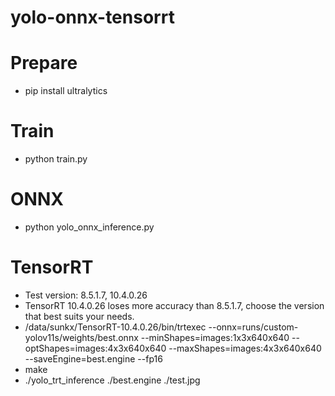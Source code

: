 # yolo-onnx-tensorrt
# Prepare
* pip install ultralytics
# Train
* python train.py
# ONNX
* python yolo_onnx_inference.py
# TensorRT
* Test version: 8.5.1.7, 10.4.0.26
* TensorRT 10.4.0.26 loses more accuracy than 8.5.1.7, choose the version that best suits your needs.
* /data/sunkx/TensorRT-10.4.0.26/bin/trtexec --onnx=runs/custom-yolov11s/weights/best.onnx --minShapes=images:1x3x640x640 --optShapes=images:4x3x640x640 --maxShapes=images:4x3x640x640 --saveEngine=best.engine --fp16
* make
* ./yolo_trt_inference ./best.engine ./test.jpg